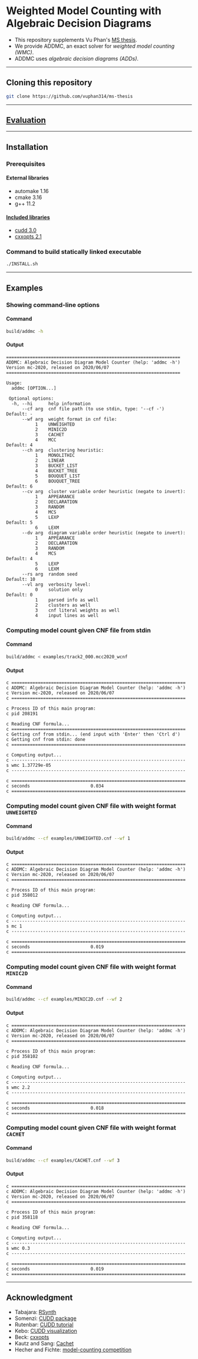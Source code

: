 # Weighted Model Counting with Algebraic Decision Diagrams
- This repository supplements Vu Phan's [MS thesis](https://scholarship.rice.edu/handle/1911/107761).
- We provide ADDMC, an exact solver for *weighted model counting (WMC)*.
- ADDMC uses *algebraic decision diagrams (ADDs)*.

--------------------------------------------------------------------------------

## Cloning this repository
```bash
git clone https://github.com/vuphan314/ms-thesis
```

--------------------------------------------------------------------------------

## [Evaluation](./eval/)

--------------------------------------------------------------------------------

## Installation

### Prerequisites
#### External libraries
- automake 1.16
- cmake 3.16
- g++ 11.2
#### [Included libraries](./addmc/libraries/)
- [cudd 3.0](https://github.com/vuphan314/cudd)
- [cxxopts 2.1](https://github.com/jarro2783/cxxopts)

### Command to build statically linked executable
```bash
./INSTALL.sh
```

--------------------------------------------------------------------------------

## Examples

### Showing command-line options
#### Command
```bash
build/addmc -h
```
#### Output
```
==================================================================
ADDMC: Algebraic Decision Diagram Model Counter (help: 'addmc -h')
Version mc-2020, released on 2020/06/07
==================================================================

Usage:
  addmc [OPTION...]

 Optional options:
  -h, --hi      help information
      --cf arg  cnf file path (to use stdin, type: '--cf -')      Default: -
      --wf arg  weight format in cnf file:
           1    UNWEIGHTED
           2    MINIC2D
           3    CACHET
           4    MCC                                               Default: 4
      --ch arg  clustering heuristic:
           1    MONOLITHIC
           2    LINEAR
           3    BUCKET_LIST
           4    BUCKET_TREE
           5    BOUQUET_LIST
           6    BOUQUET_TREE                                      Default: 6
      --cv arg  cluster variable order heuristic (negate to invert):
           1    APPEARANCE
           2    DECLARATION
           3    RANDOM
           4    MCS
           5    LEXP                                              Default: 5
           6    LEXM
      --dv arg  diagram variable order heuristic (negate to invert):
           1    APPEARANCE
           2    DECLARATION
           3    RANDOM
           4    MCS                                               Default: 4
           5    LEXP
           6    LEXM
      --rs arg  random seed                                       Default: 10
      --vl arg  verbosity level:
           0    solution only                                     Default: 0
           1    parsed info as well
           2    clusters as well
           3    cnf literal weights as well
           4    input lines as well
```

### Computing model count given CNF file from stdin
#### Command
```bash
build/addmc < examples/track2_000.mcc2020_wcnf
```
#### Output
```
c ==================================================================
c ADDMC: Algebraic Decision Diagram Model Counter (help: 'addmc -h')
c Version mc-2020, released on 2020/06/07
c ==================================================================

c Process ID of this main program:
c pid 208191

c Reading CNF formula...
c ==================================================================
c Getting cnf from stdin... (end input with 'Enter' then 'Ctrl d')
c Getting cnf from stdin: done
c ==================================================================

c Computing output...
c ------------------------------------------------------------------
s wmc 1.37729e-05
c ------------------------------------------------------------------

c ==================================================================
c seconds                       0.034
c ==================================================================
```

### Computing model count given CNF file with weight format `UNWEIGHTED`
#### Command
```bash
build/addmc --cf examples/UNWEIGHTED.cnf --wf 1
```
#### Output
```
c ==================================================================
c ADDMC: Algebraic Decision Diagram Model Counter (help: 'addmc -h')
c Version mc-2020, released on 2020/06/07
c ==================================================================

c Process ID of this main program:
c pid 358012

c Reading CNF formula...

c Computing output...
c ------------------------------------------------------------------
s mc 1
c ------------------------------------------------------------------

c ==================================================================
c seconds                       0.019
c ==================================================================
```

### Computing model count given CNF file with weight format `MINIC2D`
#### Command
```bash
build/addmc --cf examples/MINIC2D.cnf --wf 2
```
#### Output
```
c ==================================================================
c ADDMC: Algebraic Decision Diagram Model Counter (help: 'addmc -h')
c Version mc-2020, released on 2020/06/07
c ==================================================================

c Process ID of this main program:
c pid 358102

c Reading CNF formula...

c Computing output...
c ------------------------------------------------------------------
s wmc 2.2
c ------------------------------------------------------------------

c ==================================================================
c seconds                       0.018
c ==================================================================
```

### Computing model count given CNF file with weight format `CACHET`
#### Command
```bash
build/addmc --cf examples/CACHET.cnf --wf 3
```
#### Output
```
c ==================================================================
c ADDMC: Algebraic Decision Diagram Model Counter (help: 'addmc -h')
c Version mc-2020, released on 2020/06/07
c ==================================================================

c Process ID of this main program:
c pid 358118

c Reading CNF formula...

c Computing output...
c ------------------------------------------------------------------
s wmc 0.3
c ------------------------------------------------------------------

c ==================================================================
c seconds                       0.019
c ==================================================================
```

--------------------------------------------------------------------------------

## Acknowledgment
- Tabajara: [RSynth](https://bitbucket.org/lucas-mt/rsynth)
- Somenzi: [CUDD package](https://github.com/ivmai/cudd)
- Rutenbar: [CUDD tutorial](http://db.zmitac.aei.polsl.pl/AO/dekbdd/F01-CUDD.pdf)
- Kebo: [CUDD visualization](https://davidkebo.com/cudd#cudd6)
- Beck: [cxxopts](https://github.com/jarro2783/cxxopts)
- Kautz and Sang: [Cachet](https://cs.rochester.edu/u/kautz/Cachet)
- Hecher and Fichte: [model-counting competition](https://mccompetition.org/2020/mc_format)
